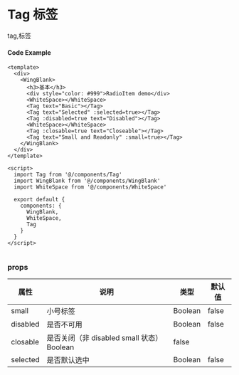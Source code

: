 # Tag 标签
tag,标签


#### Code Example
```vue
<template>
  <div>
    <WingBlank>
      <h3>基本</h3>
      <div style="color: #999">RadioItem demo</div>
      <WhiteSpace></WhiteSpace>
      <Tag text="Basic"></Tag>
      <Tag text="Selected" :selected=true></Tag>
      <Tag :disabled=true text="Disabled"></Tag>
      <WhiteSpace></WhiteSpace>
      <Tag :closable=true text="Closeable"></Tag>
      <Tag text="Small and Readonly" :small=true></Tag>
    </WingBlank>
  </div>
</template>

<script>
  import Tag from '@/components/Tag'
  import WingBlank from '@/components/WingBlank'
  import WhiteSpace from '@/components/WhiteSpace'

  export default {
    components: {
      WingBlank,
      WhiteSpace,
      Tag
    }
  }
</script>


```
### props

| 属性 | 说明 | 类型 | 默认值 |
| --- | --- | --- | --- |
|  small  | 小号标签	 | Boolean | false |
|  disabled	 | 是否不可用		 | Boolean | false |
|  closable	 | 是否关闭（非 disabled small 状态） Boolean | false |
|  selected		 | 是否默认选中	| Boolean | false |


<Demo url="https://ladybirddev.github.io/ui-nuclear-mobile-demo/#/tag" />